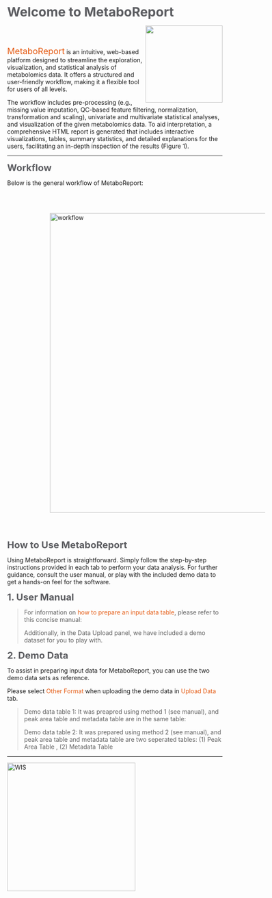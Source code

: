 
<b><span style="color:#5c5d61; font-size:30px;"> Welcome to MetaboReport</span></b>

<img src='www/img/logo.png' align="right" height="180"/>

<br></br>

<span style="color:#E55B13; font-size:20px;">MetaboReport</span> is an intuitive, web-based platform designed to streamline the exploration, visualization, and statistical analysis of metabolomics data. It offers a structured and user-friendly workflow, making it a flexible tool for users of all levels.

The workflow includes pre-processing (e.g., missing value imputation, QC-based feature filtering, normalization, transformation and scaling), univariate and multivariate statistical analyses, and visualization of the given metabolomics data. To aid interpretation, a comprehensive HTML report is generated that includes interactive visualizations, tables, summary statistics, and detailed explanations for the users, facilitating an in-depth inspection of the results (Figure 1).

---

<b><span style="color:#5c5d61; font-size:22px;">Workflow</span></b>

Below is the general workflow of MetaboReport:

<br></br>

<img src='www/img/workflow.png' alt='workflow' title='workflow' style="vertical-align:middle;margin:0px 100px" width='700'/>

<br></br>


<b><span style="color:#5c5d61; font-size:22px;">How to Use MetaboReport</span></b>

Using MetaboReport is straightforward. Simply follow the step-by-step instructions provided in each tab to perform your data analysis. For further guidance, consult the user manual, or play with the included demo data to get a hands-on feel for the software.

<b><span style="color:#5c5d61; font-size:22px;">1. User Manual</span></b>

> For information on <span style="color:#E55B13">how to prepare an input data table</span>, please refer to this concise manual: <a href="www/Manual.pdf" target="_new"><i class="fa fa-file-pdf-o fa-xl" aria-hidden="true"></i></a>
>
> Additionally, in the Data Upload panel, we have included a demo dataset for you to play with.

<b><span style="color:#5c5d61; font-size:22px;">2. Demo Data</span></b>

To assist in preparing input data for MetaboReport, you can use the two demo data sets as reference.

Please select <span style="color:#E55B13">Other Format</span> when uploading the demo data in <span style="color:#E55B13">Upload Data</span> tab.

> Demo data table 1: It was preapred using method 1 (see manual), and peak area table and metadata table are in the same table: <a href="www/demo/M1_Feature_Metadata_Table.csv" target="_new"><i class="fa fa-download fa-s" aria-hidden="true"></i></i></a>
>
> Demo data table 2: It was prepared using method 2 (see manual), and peak area table and metadata table are two seperated tables: (1) Peak Area Table <a href="www/demo/M2_Feature_Table.csv" target="_new"><i class="fa fa-download fa-s" aria-hidden="true"></i></i></a>, (2) Metadata Table <a href="www/demo/M2_Medadata_Table.xlsx" target="_new"><i class="fa fa-download fa-s" aria-hidden="true"></i></i></a>

---
<a href= 'https://www.weizmann.ac.il'><img src='www/img/WIS.png' alt='WIS' title='Weizmann Institute of Science' width='300'/></a>
